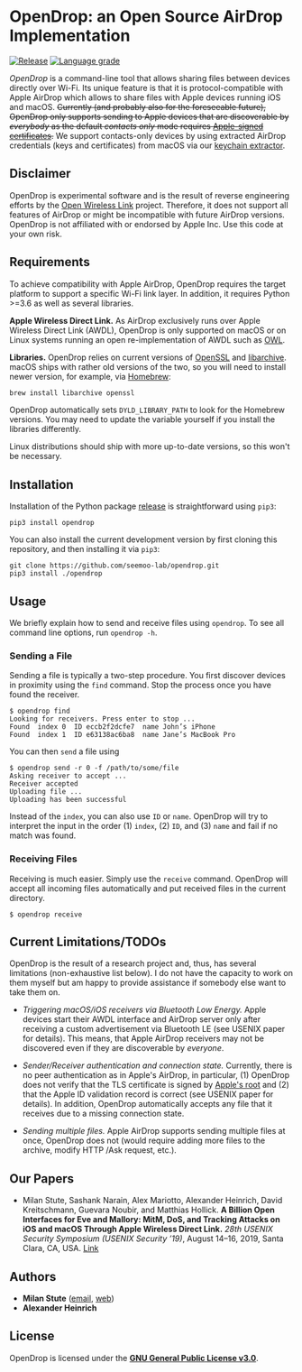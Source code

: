 # OpenDrop: an Open Source AirDrop Implementation

[![Release](https://img.shields.io/pypi/v/opendrop?color=%23EC6500&label=release)](https://pypi.org/project/opendrop/)
[![Language grade](https://img.shields.io/lgtm/grade/python/github/seemoo-lab/opendrop?label=code%20quality)](https://lgtm.com/projects/g/seemoo-lab/opendrop/context:python)

*OpenDrop* is a command-line tool that allows sharing files between devices directly over Wi-Fi. Its unique feature is that it is protocol-compatible with Apple AirDrop which allows to share files with Apple devices running iOS and macOS. 
~~Currently (and probably also for the foreseeable future), OpenDrop only supports sending to Apple devices that are discoverable by *everybody* as the default *contacts only* mode requires [Apple-signed certificates](https://www.apple.com/certificateauthority/pdf/Apple_AAI_CPS_v6.1.pdf).~~
We support contacts-only devices by using extracted AirDrop credentials (keys and certificates) from macOS via our [keychain extractor](https://github.com/seemoo-lab/airdrop-keychain-extractor).

## Disclaimer

OpenDrop is experimental software and is the result of reverse engineering efforts by the [Open Wireless Link](https://owlink.org) project.
Therefore, it does not support all features of AirDrop or might be incompatible with future AirDrop versions.
OpenDrop is not affiliated with or endorsed by Apple Inc. Use this code at your own risk.


## Requirements

To achieve compatibility with Apple AirDrop, OpenDrop requires the target platform to support a specific Wi-Fi link layer.
In addition, it requires Python >=3.6 as well as several libraries.

**Apple Wireless Direct Link.**
As AirDrop exclusively runs over Apple Wireless Direct Link (AWDL), OpenDrop is only supported on macOS or on Linux systems running an open re-implementation of AWDL such as [OWL](https://github.com/seemoo-lab/owl).

**Libraries.**
OpenDrop relies on current versions of [OpenSSL](https://www.openssl.org) and [libarchive](https://www.libarchive.org).
macOS ships with rather old versions of the two, so you will need to install newer version, for example, via [Homebrew](https://brew.sh):
```bash
brew install libarchive openssl
```
OpenDrop automatically sets `DYLD_LIBRARY_PATH` to look for the Homebrew versions. You may need to update the variable yourself if you install the libraries differently.

Linux distributions should ship with more up-to-date versions, so this won't be necessary.


## Installation 

Installation of the Python package [release](https://pypi.org/project/opendrop/) is straightforward using `pip3`:
```
pip3 install opendrop
```

You can also install the current development version by first cloning this repository, and then installing it via `pip3`:
```
git clone https://github.com/seemoo-lab/opendrop.git
pip3 install ./opendrop
```


## Usage

We briefly explain how to send and receive files using `opendrop`.
To see all command line options, run `opendrop -h`.

### Sending a File

Sending a file is typically a two-step procedure. You first discover devices in proximity using the `find` command.
Stop the process once you have found the receiver.
```
$ opendrop find
Looking for receivers. Press enter to stop ...
Found  index 0  ID eccb2f2dcfe7  name John’s iPhone
Found  index 1  ID e63138ac6ba8  name Jane’s MacBook Pro
```
You can then `send` a file using 
```
$ opendrop send -r 0 -f /path/to/some/file
Asking receiver to accept ...
Receiver accepted
Uploading file ...
Uploading has been successful
```
Instead of the `index`, you can also use `ID` or `name`.
OpenDrop will try to interpret the input in the order (1) `index`, (2) `ID`, and (3) `name` and fail if no match was found.

### Receiving Files

Receiving is much easier. Simply use the `receive` command. OpenDrop will accept all incoming files automatically and put received files in the current directory.
```
$ opendrop receive
```


## Current Limitations/TODOs

OpenDrop is the result of a research project and, thus, has several limitations (non-exhaustive list below). I do not have the capacity to work on them myself but am happy to provide assistance if somebody else want to take them on.

* *Triggering macOS/iOS receivers via Bluetooth Low Energy.* Apple devices start their AWDL interface and AirDrop server only after receiving a custom advertisement via Bluetooth LE (see USENIX paper for details). This means, that Apple AirDrop receivers may not be discovered even if they are discoverable by *everyone*.

* *Sender/Receiver authentication and connection state.* Currently, there is no peer authentication as in Apple's AirDrop, in particular, (1) OpenDrop does not verify that the TLS certificate is signed by [Apple's root](opendrop/certs/apple_root_ca.pem) and (2) that the Apple ID validation record is correct (see USENIX paper for details). In addition, OpenDrop automatically accepts any file that it receives due to a missing connection state.

* *Sending multiple files.* Apple AirDrop supports sending multiple files at once, OpenDrop does not (would require adding more files to the archive, modify HTTP /Ask request, etc.).


## Our Papers

* Milan Stute, Sashank Narain, Alex Mariotto, Alexander Heinrich, David Kreitschmann, Guevara Noubir, and Matthias Hollick. **A Billion Open Interfaces for Eve and Mallory: MitM, DoS, and Tracking Attacks on iOS and macOS Through Apple Wireless Direct Link.** *28th USENIX Security Symposium (USENIX Security ’19)*, August 14–16, 2019, Santa Clara, CA, USA. [Link](https://www.usenix.org/conference/usenixsecurity19/presentation/stute)


## Authors

* **Milan Stute** ([email](mailto:mstute@seemoo.tu-darmstadt.de), [web](https://seemoo.de/mstute))
* **Alexander Heinrich**


## License

OpenDrop is licensed under the [**GNU General Public License v3.0**](LICENSE).
